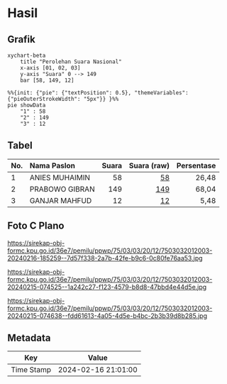 # Hasil

## Grafik

```mermaid
xychart-beta
    title "Perolehan Suara Nasional"
    x-axis [01, 02, 03]
    y-axis "Suara" 0 --> 149
    bar [58, 149, 12]
```

```mermaid
%%{init: {"pie": {"textPosition": 0.5}, "themeVariables": {"pieOuterStrokeWidth": "5px"}} }%%
pie showData
    "1" : 58
    "2" : 149
    "3" : 12
```

## Tabel

| No. | Nama Paslon    | Suara | Suara (raw) | Persentase |
|:--- |:-------------- | -----:| -----------:| ----------:|
| 1   | ANIES MUHAIMIN | 58    | [58][p-1]   | 26,48      |
| 2   | PRABOWO GIBRAN | 149   | [149][p-2]  | 68,04      |
| 3   | GANJAR MAHFUD  | 12    | [12][p-3]   | 5,48       |


[p-1]: https://github.com/gigit-pemilu/pemilu-2024/blob/main/pilpres/hitung-suara/sub/75-gorontalo/sub/03-bone-bolango/sub/03-suwawa/sub/2012-boludawa/sub/003-tps/sub/paslon-1.txt
[p-2]: https://github.com/gigit-pemilu/pemilu-2024/blob/main/pilpres/hitung-suara/sub/75-gorontalo/sub/03-bone-bolango/sub/03-suwawa/sub/2012-boludawa/sub/003-tps/sub/paslon-2.txt
[p-3]: https://github.com/gigit-pemilu/pemilu-2024/blob/main/pilpres/hitung-suara/sub/75-gorontalo/sub/03-bone-bolango/sub/03-suwawa/sub/2012-boludawa/sub/003-tps/sub/paslon-3.txt

## Foto C Plano

https://sirekap-obj-formc.kpu.go.id/36e7/pemilu/ppwp/75/03/03/20/12/7503032012003-20240216-185259--7d57f338-2a7b-42fe-b9c6-0c80fe76aa53.jpg

https://sirekap-obj-formc.kpu.go.id/36e7/pemilu/ppwp/75/03/03/20/12/7503032012003-20240215-074525--1a242c27-f123-4579-b8d8-47bbd4e44d5e.jpg

https://sirekap-obj-formc.kpu.go.id/36e7/pemilu/ppwp/75/03/03/20/12/7503032012003-20240215-074638--fdd61613-4a05-4d5e-b4bc-2b3b39d8b285.jpg


## Metadata

| Key        | Value               |
| ---------- | ------------------- |
| Time Stamp | 2024-02-16 21:01:00 |



